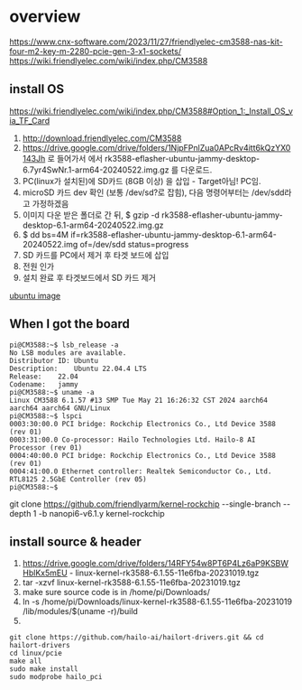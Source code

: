 # overview
https://www.cnx-software.com/2023/11/27/friendlyelec-cm3588-nas-kit-four-m2-key-m-2280-pcie-gen-3-x1-sockets/  
https://wiki.friendlyelec.com/wiki/index.php/CM3588  

## install OS

https://wiki.friendlyelec.com/wiki/index.php/CM3588#Option_1:_Install_OS_via_TF_Card
1. http://download.friendlyelec.com/CM3588
2. https://drive.google.com/drive/folders/1NjpFPnlZua0APcRv4itt6kQzYX0143Jh 로 들어가서 에서 rk3588-eflasher-ubuntu-jammy-desktop-6.7yr4SwNr.1-arm64-20240522.img.gz 를 다운로드.
3. PC(linux가 설치된)에 SD카드 (8GB 이상) 을 삽입 - Target아님! PC임.
4. microSD 카드 dev 확인 (보통 /dev/sd?로 잡힘), 다음 명령어부터는 /dev/sdd라고 가정하겠음
5. 이미지 다운 받은 폴더로 간 뒤, $ gzip -d rk3588-eflasher-ubuntu-jammy-desktop-6.1-arm64-20240522.img.gz
6. $ dd bs=4M if=rk3588-eflasher-ubuntu-jammy-desktop-6.1-arm64-20240522.img of=/dev/sdd status=progress
7. SD 카드를 PC에서 제거 후 타겟 보드에 삽입
8. 전원 인가
9. 설치 완료 후 타겟보드에서 SD 카드 제거

[ubuntu image](./IMG_4480.jpg)

## When I got the board
```
pi@CM3588:~$ lsb_release -a
No LSB modules are available.
Distributor ID:	Ubuntu
Description:	Ubuntu 22.04.4 LTS
Release:	22.04
Codename:	jammy
pi@CM3588:~$ uname -a
Linux CM3588 6.1.57 #13 SMP Tue May 21 16:26:32 CST 2024 aarch64 aarch64 aarch64 GNU/Linux
pi@CM3588:~$ lspci 
0003:30:00.0 PCI bridge: Rockchip Electronics Co., Ltd Device 3588 (rev 01)
0003:31:00.0 Co-processor: Hailo Technologies Ltd. Hailo-8 AI Processor (rev 01)
0004:40:00.0 PCI bridge: Rockchip Electronics Co., Ltd Device 3588 (rev 01)
0004:41:00.0 Ethernet controller: Realtek Semiconductor Co., Ltd. RTL8125 2.5GbE Controller (rev 05)
pi@CM3588:~$ 
```

git clone https://github.com/friendlyarm/kernel-rockchip --single-branch --depth 1 -b nanopi6-v6.1.y kernel-rockchip


## install source & header
1. https://drive.google.com/drive/folders/14RFY54w8PT6P4Lz6aP9KSBWHblKx5mEU - linux-kernel-rk3588-6.1.55-11e6fba-20231019.tgz
2. tar -xzvf linux-kernel-rk3588-6.1.55-11e6fba-20231019.tgz
3. make sure source code is in /home/pi/Downloads/
4. ln -s /home/pi/Downloads/linux-kernel-rk3588-6.1.55-11e6fba-20231019 /lib/modules/$(uname -r)/build
5. 
```
git clone https://github.com/hailo-ai/hailort-drivers.git && cd hailort-drivers
cd linux/pcie
make all
sudo make install
sudo modprobe hailo_pci
```

